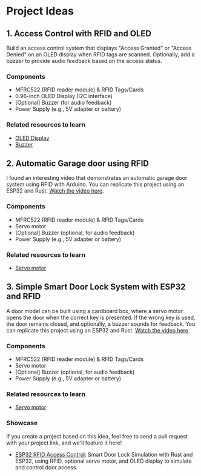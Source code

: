 # Project Ideas

## 1. Access Control with RFID and OLED

Build an access control system that displays "Access Granted" or "Access Denied" on an OLED display when RFID tags are scanned. Optionally, add a buzzer to provide audio feedback based on the access status.

### Components
- MFRC522 (RFID reader module) & RFID Tags/Cards
- 0.96-inch OLED Display (I2C interface)
- \[Optional\] Buzzer (for audio feedback)
- Power Supply (e.g., 5V adapter or battery)

### Related resources to learn
- [OLED Display](../oled/index.md)
- [Buzzer](../buzzer/index.md)

## 2. Automatic Garage door using RFID

I found an interesting video that demonstrates an automatic garage door system using RFID with Arduino. You can replicate this project using an ESP32 and Rust. [Watch the video here](https://www.youtube.com/watch?v=ICnYGbvkrpo).

### Components
- MFRC522 (RFID reader module) & RFID Tags/Cards
- Servo motor
- \[Optional\] Buzzer (optional, for audio feedback)
- Power Supply (e.g., 5V adapter or battery)


### Related resources to learn
- [Servo motor](../servo/index.md)



## 3. Simple Smart Door Lock System with ESP32 and RFID

A door model can be built using a cardboard box, where a servo motor opens the door when the correct key is presented. If the wrong key is used, the door remains closed, and optionally, a buzzer sounds for feedback. You can replicate this project using an ESP32 and Rust. [Watch the video here](https://www.youtube.com/watch?v=3xb2PLFjJxk).

### Components
- MFRC522 (RFID reader module) & RFID Tags/Cards
- Servo motor
- \[Optional\] Buzzer (optional, for audio feedback)
- Power Supply (e.g., 5V adapter or battery)


### Related resources to learn
- [Servo motor](../servo/index.md)


### Showcase
If you create a project based on this idea, feel free to send a pull request with your project link, and we'll feature it here!

- [ESP32 RFID Access Control](https://github.com/implferris/esp32-rfid-access): Smart Door Lock Simulation with Rust and ESP32, using RFID, optional servo motor, and OLED display to simulate and control door access.
